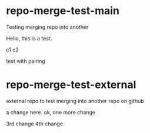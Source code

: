 # repo-merge-test-main
Testing merging repo into another

Hello, this is a test.

c1
c2

test with pairing

# repo-merge-test-external
external repo to test merging into another repo on github

a change here.
ok, one more change

3rd change
4th change
